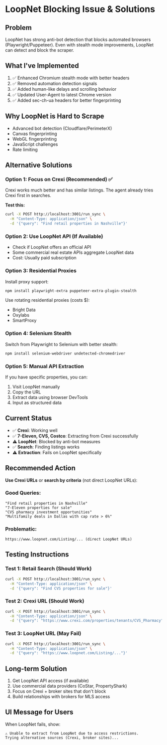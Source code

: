 # LoopNet Blocking Issue & Solutions

## Problem
LoopNet has strong anti-bot detection that blocks automated browsers (Playwright/Puppeteer). Even with stealth mode improvements, LoopNet can detect and block the scraper.

## What I've Implemented
1. ✅ Enhanced Chromium stealth mode with better headers
2. ✅ Removed automation detection signals
3. ✅ Added human-like delays and scrolling behavior
4. ✅ Updated User-Agent to latest Chrome version
5. ✅ Added sec-ch-ua headers for better fingerprinting

## Why LoopNet is Hard to Scrape
- Advanced bot detection (Cloudflare/PerimeterX)
- Canvas fingerprinting
- WebGL fingerprinting  
- JavaScript challenges
- Rate limiting

## Alternative Solutions

### Option 1: Focus on Crexi (Recommended) ✅
Crexi works much better and has similar listings. The agent already tries Crexi first in searches.

**Test this:**
```bash
curl -X POST http://localhost:3001/run_sync \
  -H "Content-Type: application/json" \
  -d '{"query": "Find retail properties in Nashville"}'
```

### Option 2: Use LoopNet API (If Available)
- Check if LoopNet offers an official API
- Some commercial real estate APIs aggregate LoopNet data
- Cost: Usually paid subscription

### Option 3: Residential Proxies
Install proxy support:
```bash
npm install playwright-extra puppeteer-extra-plugin-stealth
```

Use rotating residential proxies (costs $):
- Bright Data
- Oxylabs  
- SmartProxy

### Option 4: Selenium Stealth
Switch from Playwright to Selenium with better stealth:
```bash
npm install selenium-webdriver undetected-chromedriver
```

### Option 5: Manual API Extraction
If you have specific properties, you can:
1. Visit LoopNet manually
2. Copy the URL
3. Extract data using browser DevTools
4. Input as structured data

## Current Status
- ✅ **Crexi**: Working well
- ✅ **7-Eleven, CVS, Costco**: Extracting from Crexi successfully  
- ⚠️ **LoopNet**: Blocked by anti-bot measures
- ✅ **Search**: Finding listings works
- ⚠️ **Extraction**: Fails on LoopNet specifically

## Recommended Action
**Use Crexi URLs** or **search by criteria** (not direct LoopNet URLs):

### Good Queries:
```
"Find retail properties in Nashville"
"7-Eleven properties for sale"  
"CVS pharmacy investment opportunities"
"Multifamily deals in Dallas with cap rate > 6%"
```

### Problematic:
```
https://www.loopnet.com/Listing/... (direct LoopNet URLs)
```

## Testing Instructions

### Test 1: Retail Search (Should Work)
```bash
curl -X POST http://localhost:3001/run_sync \
  -H "Content-Type: application/json" \
  -d '{"query": "Find CVS properties for sale"}'
```

### Test 2: Crexi URL (Should Work)
```bash
curl -X POST http://localhost:3001/run_sync \
  -H "Content-Type: application/json" \
  -d '{"query": "https://www.crexi.com/properties/tenants/CVS_Pharmacy"}'
```

### Test 3: LoopNet URL (May Fail)
```bash
curl -X POST http://localhost:3001/run_sync \
  -H "Content-Type: application/json" \
  -d '{"query": "https://www.loopnet.com/Listing/..."}'
```

## Long-term Solution
1. Get LoopNet API access (if available)
2. Use commercial data providers (CoStar, PropertyShark)
3. Focus on Crexi + broker sites that don't block
4. Build relationships with brokers for MLS access

## UI Message for Users
When LoopNet fails, show:
```
⚠️ Unable to extract from LoopNet due to access restrictions.
Trying alternative sources (Crexi, broker sites)...
```
